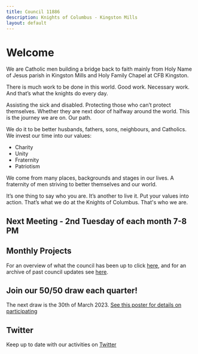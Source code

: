 ```yaml
---
title: Council 11886
description: Knights of Columbus - Kingston Mills
layout: default
---
```


# Welcome

We are Catholic men building a bridge back to faith mainly from Holy Name of Jesus parish in Kingston Mills and Holy Family Chapel at CFB Kingston.

There is much work to be done in this world. Good work. Necessary work. And that’s what the knights do every day.

Assisting the sick and disabled. Protecting those who can’t protect themselves. Whether they are next door of halfway around the world. This is the journey we are on. Our path.

We do it to be better husbands, fathers, sons, neighbours, and Catholics. We invest our time into our values:

- Charity
- Unity
- Fraternity
- Patriotism

We come from many places, backgrounds and stages in our lives. A fraternity of men striving to better themselves and our world.

It’s one thing to say who you are. It’s another to live it. Put your values into action. That’s what we do at the Knights of Columbus. That's who we are.

## Next Meeting - 2nd Tuesday of each month 7-8 PM

## Monthly Projects

For an overview of what the council has been up to click [here](https://github.com/11886knights/11886knights.github.io/raw/master/docs/monthly_projects/2022/05-May22.pdf), and for an archive of past council updates see [here](https://github.com/11886knights/11886knights.github.io/tree/master/docs/monthly_projects).

## Join our 50/50 draw each quarter!

The next draw is the 30th of March 2023. [See this poster for details on participating](https://github.com/11886knights/11886knights.github.io/raw/master/docs/Council_Raffle_30_Mar_23_draw.pdf)

## Twitter

Keep up to date with our activities on [Twitter](https://twitter.com/11886knights?lang=en)
